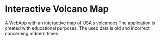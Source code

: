 # Interactive Volcano Map
A WebApp with an interactive map of USA's volcanoes
The application is created with educational purposes. The used data is old and incorrect concerning mdoern times
